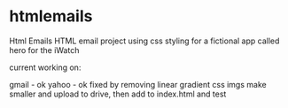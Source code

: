 # htmlemails
Html Emails
HTML email project using css styling for a fictional app called hero for the iWatch

current working on:

gmail   - ok
yahoo - ok
fixed by removing linear gradient css
imgs make smaller and upload to drive, then add to index.html and test
